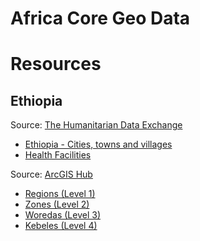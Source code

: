 # Africa Core Geo Data

# Resources

## Ethiopia

Source: [The Humanitarian Data Exchange](https://data.humdata.org/dataset?q=Ethiopia+-+Cities%2C+towns+and+villages)
- [Ethiopia - Cities, towns and villages](https://github.com/Ethiopia-COVID19/core-geo-data/blob/master/eth_pplp_multiplesources_20160205.geojson)
- [Health Facilities](https://github.com/Ethiopia-COVID19/core-geo-data/blob/master/hotosm_eth_health_facilities_points.geojson)

Source: [ArcGIS Hub](https://hub.arcgis.com/datasets/ethiopia::regions-level-1)
- [Regions (Level 1)](https://hub.arcgis.com/datasets/ethiopia::regions-level-1)
- [Zones (Level 2)](https://hub.arcgis.com/datasets/ethiopia::zones-level-2)
- [Woredas (Level 3)](https://hub.arcgis.com/datasets/ethiopia::woredas-level-3)
- [Kebeles (Level 4)](https://hub.arcgis.com/datasets/ethiopia::kebeles-level-4)
